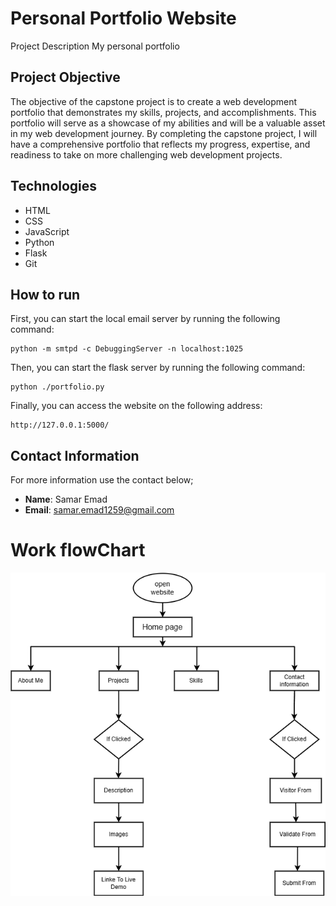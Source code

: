 

# Personal Portfolio Website 

Project Description My personal portfolio

## Project Objective

The objective of the capstone project is to create a web development portfolio that demonstrates my skills, projects, and accomplishments. This portfolio will serve as a showcase of my abilities and will be a valuable asset in my web development journey. By completing the capstone project, I will have a comprehensive portfolio that reflects my progress, expertise, and readiness to take on more challenging web development projects.

## Technologies 

- HTML 
- CSS 
- JavaScript
- Python
- Flask
- Git 

## How to run

First, you can start the local email server by running the following command:
```
python -m smtpd -c DebuggingServer -n localhost:1025
```
Then, you can start the flask server by running the following command:
```
python ./portfolio.py
```  
Finally, you can access the website on the following address:
```
http://127.0.0.1:5000/
```

## Contact Information

For more information use the contact below; 
- **Name**: Samar Emad 
- **Email**: samar.emad1259@gmail.com 

# Work flowChart #

![alt text](static/PORTFOLIO.png)

